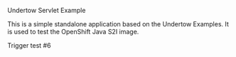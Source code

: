 Undertow Servlet Example

This is a simple standalone application based on the Undertow Examples.  It is used to test the OpenShift Java S2I image.



Trigger test #6

